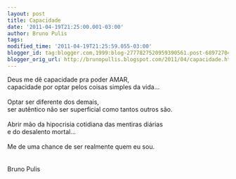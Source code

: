 ```yaml
---
layout: post
title: Capacidade
date: '2011-04-19T21:25:00.001-03:00'
author: Bruno Pulis
tags: 
modified_time: '2011-04-19T21:25:59.055-03:00'
blogger_id: tag:blogger.com,1999:blog-2777827520959390561.post-6897270404281190058
blogger_orig_url: http://brunopullis.blogspot.com/2011/04/capacidade.html
---
```


Deus me dê capacidade pra poder AMAR,<br />capacidade por optar pelos coisas simples da vida...<br /><br />Optar ser diferente dos demais,<br />ser autêntico não ser superficial como tantos outros são.<br /><br />Abrir mão da hipocrisia cotidiana das mentiras diárias<br />e do desalento mortal...<br /><br />Me de uma chance de ser realmente quem eu sou.<br /><br /><br />Bruno Pulis